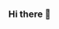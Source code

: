 ### Hi there 👋

<!--
**Kireet-Chand/Kireet-Chand** is a ✨ _special_ ✨ repository because its `README.md` (this file) appears on your GitHub profile.

Here are some ideas to get you started:

- 🔭 I’m currently working on ..
- 🌱 I’m currently learning ...
- 👯 I’m looking to collaborate on ...
- 🤔 I’m looking for help with ...
- 💬 Ask me about ...
- 📫 How to reach me:kireetkallakuri@gmail.com
- 😄 Pronouns: ...
- ⚡ Fun fact: ...
-->

